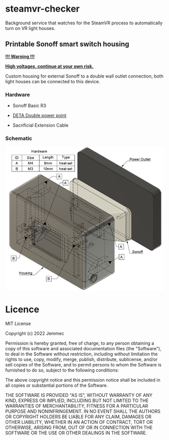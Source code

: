 # steamvr-checker
Background service that watches for the SteamVR process to automatically turn on VR light houses.

## Printable Sonoff smart switch housing

<u>__!!! Warning !!!__

__High voltages, continue at your own risk.__</u>

Custom housing for external Sonoff to a double wall outlet connection, both light houses can be connected to this device.

### Hardware

- Sonoff Basic R3

- [DETA Double power point](https://www.bunnings.com.au/deta-x6-matt-black-double-power-point_p0237394)

- Sacrificial Extension Cable

### Schematic
![test](/Printable%20Housing/schematic.PNG)

# Licence

MIT License

Copyright (c) 2022 Jemmec

Permission is hereby granted, free of charge, to any person obtaining a copy
of this software and associated documentation files (the "Software"), to deal
in the Software without restriction, including without limitation the rights
to use, copy, modify, merge, publish, distribute, sublicense, and/or sell
copies of the Software, and to permit persons to whom the Software is
furnished to do so, subject to the following conditions:

The above copyright notice and this permission notice shall be included in all
copies or substantial portions of the Software.

THE SOFTWARE IS PROVIDED "AS IS", WITHOUT WARRANTY OF ANY KIND, EXPRESS OR
IMPLIED, INCLUDING BUT NOT LIMITED TO THE WARRANTIES OF MERCHANTABILITY,
FITNESS FOR A PARTICULAR PURPOSE AND NONINFRINGEMENT. IN NO EVENT SHALL THE
AUTHORS OR COPYRIGHT HOLDERS BE LIABLE FOR ANY CLAIM, DAMAGES OR OTHER
LIABILITY, WHETHER IN AN ACTION OF CONTRACT, TORT OR OTHERWISE, ARISING FROM,
OUT OF OR IN CONNECTION WITH THE SOFTWARE OR THE USE OR OTHER DEALINGS IN THE
SOFTWARE.